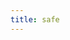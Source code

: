 ```yaml
---
title: safe
---
```


<script setup>
const packageName = 'wagmi'
const connectorsPackageName = 'wagmi/connectors'
</script>

<!-- @include: @shared/connectors/safe.md -->

